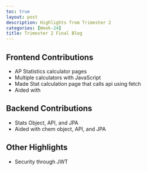 ```yaml
---
toc: true
layout: post
description: Highlights from Trimester 2
categories: [Week-24]
title: Trimester 2 Final Blog
---
```


## Frontend Contributions

- AP Statistics calculator pages
- Multiple calculators with JavaScript
- Made Stat calculation page that calls api using fetch
- Aided with 

## Backend Contributions

- Stats Object, API, and JPA
- Aided with chem object, API, and JPA

## Other Highlights

- Security through JWT